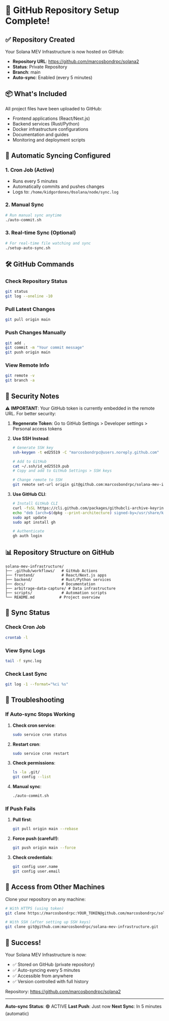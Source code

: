 # 🚀 GitHub Repository Setup Complete!

## ✅ Repository Created

Your Solana MEV Infrastructure is now hosted on GitHub:

- **Repository URL**: https://github.com/marcosbondrpc/solana2
- **Status**: Private Repository
- **Branch**: main
- **Auto-sync**: Enabled (every 5 minutes)

## 📦 What's Included

All project files have been uploaded to GitHub:
- Frontend applications (React/Next.js)
- Backend services (Rust/Python)
- Docker infrastructure configurations
- Documentation and guides
- Monitoring and deployment scripts

## 🔄 Automatic Syncing Configured

### 1. **Cron Job (Active)**
- Runs every 5 minutes
- Automatically commits and pushes changes
- Logs to: `/home/kidgordones/0solana/node/sync.log`

### 2. **Manual Sync**
```bash
# Run manual sync anytime
./auto-commit.sh
```

### 3. **Real-time Sync (Optional)**
```bash
# For real-time file watching and sync
./setup-auto-sync.sh
```

## 🛠️ GitHub Commands

### Check Repository Status
```bash
git status
git log --oneline -10
```

### Pull Latest Changes
```bash
git pull origin main
```

### Push Changes Manually
```bash
git add .
git commit -m "Your commit message"
git push origin main
```

### View Remote Info
```bash
git remote -v
git branch -a
```

## 🔐 Security Notes

⚠️ **IMPORTANT**: Your GitHub token is currently embedded in the remote URL. For better security:

1. **Regenerate Token**: Go to GitHub Settings > Developer settings > Personal access tokens
2. **Use SSH Instead**:
   ```bash
   # Generate SSH key
   ssh-keygen -t ed25519 -C "marcosbondrpc@users.noreply.github.com"
   
   # Add to GitHub
   cat ~/.ssh/id_ed25519.pub
   # Copy and add to GitHub Settings > SSH keys
   
   # Change remote to SSH
   git remote set-url origin git@github.com:marcosbondrpc/solana-mev-infrastructure.git
   ```

3. **Use GitHub CLI**:
   ```bash
   # Install GitHub CLI
   curl -fsSL https://cli.github.com/packages/githubcli-archive-keyring.gpg | sudo gpg --dearmor -o /usr/share/keyrings/githubcli-archive-keyring.gpg
   echo "deb [arch=$(dpkg --print-architecture) signed-by=/usr/share/keyrings/githubcli-archive-keyring.gpg] https://cli.github.com/packages stable main" | sudo tee /etc/apt/sources.list.d/github-cli.list > /dev/null
   sudo apt update
   sudo apt install gh
   
   # Authenticate
   gh auth login
   ```

## 📊 Repository Structure on GitHub

```
solana-mev-infrastructure/
├── .github/workflows/   # GitHub Actions
├── frontend/            # React/Next.js apps
├── backend/             # Rust/Python services
├── docs/                # Documentation
├── arbitrage-data-capture/ # Data infrastructure
├── scripts/             # Automation scripts
└── README.md           # Project overview
```

## 🔄 Sync Status

### Check Cron Job
```bash
crontab -l
```

### View Sync Logs
```bash
tail -f sync.log
```

### Check Last Sync
```bash
git log -1 --format="%ci %s"
```

## 🚨 Troubleshooting

### If Auto-sync Stops Working

1. **Check cron service**:
   ```bash
   sudo service cron status
   ```

2. **Restart cron**:
   ```bash
   sudo service cron restart
   ```

3. **Check permissions**:
   ```bash
   ls -la .git/
   git config --list
   ```

4. **Manual sync**:
   ```bash
   ./auto-commit.sh
   ```

### If Push Fails

1. **Pull first**:
   ```bash
   git pull origin main --rebase
   ```

2. **Force push (careful!)**:
   ```bash
   git push origin main --force
   ```

3. **Check credentials**:
   ```bash
   git config user.name
   git config user.email
   ```

## 📱 Access from Other Machines

Clone your repository on any machine:

```bash
# With HTTPS (using token)
git clone https://marcosbondrpc:YOUR_TOKEN@github.com/marcosbondrpc/solana2.git

# With SSH (after setting up SSH keys)
git clone git@github.com:marcosbondrpc/solana-mev-infrastructure.git
```

## 🎉 Success!

Your Solana MEV Infrastructure is now:
- ✅ Stored on GitHub (private repository)
- ✅ Auto-syncing every 5 minutes
- ✅ Accessible from anywhere
- ✅ Version controlled with full history

Repository: https://github.com/marcosbondrpc/solana2

---

**Auto-sync Status**: 🟢 ACTIVE
**Last Push**: Just now
**Next Sync**: In 5 minutes (automatic)